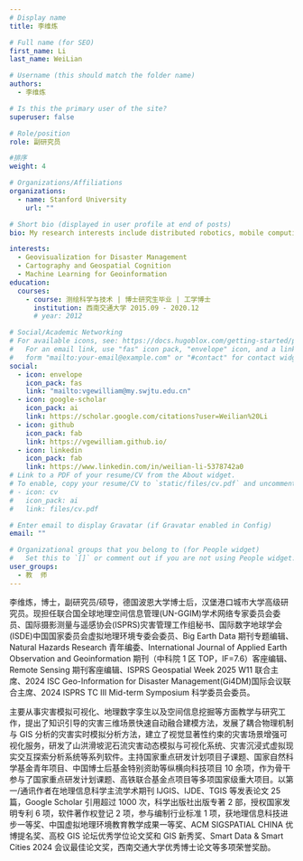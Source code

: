 ```yaml
---
# Display name
title: 李维炼

# Full name (for SEO)
first_name: Li
last_name: WeiLian

# Username (this should match the folder name)
authors:
  - 李维炼

# Is this the primary user of the site?
superuser: false

# Role/position
role: 副研究员

#排序
weight: 4

# Organizations/Affiliations
organizations:
  - name: Stanford University
    url: ""

# Short bio (displayed in user profile at end of posts)
bio: My research interests include distributed robotics, mobile computing and programmable matter.

interests:
  - Geovisualization for Disaster Management
  - Cartography and Geospatial Cognition
  - Machine Learning for Geoinformation
education:
  courses:
    - course: 测绘科学与技术 | 博士研究生毕业 | 工学博士
      institution: 西南交通大学 2015.09 - 2020.12
      # year: 2012

# Social/Academic Networking
# For available icons, see: https://docs.hugoblox.com/getting-started/page-builder/#icons
#   For an email link, use "fas" icon pack, "envelope" icon, and a link in the
#   form "mailto:your-email@example.com" or "#contact" for contact widget.
social:
  - icon: envelope
    icon_pack: fas
    link: "mailto:vgewilliam@my.swjtu.edu.cn"
  - icon: google-scholar
    icon_pack: ai
    link: https://scholar.google.com/citations?user=Weilian%20Li
  - icon: github
    icon_pack: fab
    link: https://vgewilliam.github.io/
  - icon: linkedin
    icon_pack: fab
    link: https://www.linkedin.com/in/weilian-li-5378742a0
# Link to a PDF of your resume/CV from the About widget.
# To enable, copy your resume/CV to `static/files/cv.pdf` and uncomment the lines below.
# - icon: cv
#   icon_pack: ai
#   link: files/cv.pdf

# Enter email to display Gravatar (if Gravatar enabled in Config)
email: ""

# Organizational groups that you belong to (for People widget)
#   Set this to `[]` or comment out if you are not using People widget.
user_groups:
  - 教  师
---
```


李维炼，博士，副研究员/硕导，德国波恩大学博士后，汉堡港口城市大学高级研究员。现担任联合国全球地理空间信息管理(UN-GGIM)学术网络专家委员会委员、国际摄影测量与遥感协会(ISPRS)灾害管理工作组秘书、国际数字地球学会(ISDE)中国国家委员会虚拟地理环境专委会委员、Big Earth Data 期刊专题编辑、Natural Hazards Research 青年编委、International Journal of Applied Earth Observation and Geoinformation 期刊（中科院 1 区 TOP，IF=7.6）客座编辑、Remote Sensing 期刊客座编辑、ISPRS Geospatial Week 2025 W11 联合主席、2024 ISC Geo-Information for Disaster Management(Gi4DM)国际会议联合主席、2024 ISPRS TC III Mid-term Symposium 科学委员会委员。

主要从事灾害模拟可视化、地理数字孪生以及空间信息挖掘等方面教学与研究工作，提出了知识引导的灾害三维场景快速自动融合建模方法，发展了耦合物理机制与 GIS 分析的灾害实时模拟分析方法，建立了视觉显著性约束的灾害场景增强可视化服务，研发了山洪滑坡泥石流灾害动态模拟与可视化系统、灾害沉浸式虚拟现实交互探索分析系统等系列软件。主持国家重点研发计划项目子课题、国家自然科学基金青年项目、中国博士后基金特别资助等纵横向科技项目 10 余项，作为骨干参与了国家重点研发计划课题、高铁联合基金点项目等多项国家级重大项目。以第一/通讯作者在地理信息科学主流学术期刊 IJGIS、IJDE、TGIS 等发表论文 25 篇，Google Scholar 引用超过 1000 次，科学出版社出版专著 2 部，授权国家发明专利 6 项，软件著作权登记 2 项，参与编制行业标准 1 项，获地理信息科技进步一等奖、中国虚拟地理环境教育教学成果一等奖、ACM SIGSPATIAL CHINA 优博提名奖、高校 GIS 论坛优秀学位论文奖和 GIS 新秀奖、Smart Data & Smart Cities 2024 会议最佳论文奖，西南交通大学优秀博士论文等多项荣誉奖励。
